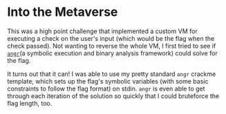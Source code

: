 # Into the Metaverse

This was a high point challenge that implemented a custom VM for executing a check on the user's input (which would be the flag when the check passed). Not wanting to reverse the whole VM, I first tried to see if [`angr`](https://angr.io/)(a symbolic execution and binary analysis framework) could solve for the flag.

It turns out that it can! I was able to use my pretty standard `angr` crackme template, which sets up the flag's symbolic variables (with some basic constraints to follow the flag format) on stdin. `angr` is even able to get through each iteration of the solution so quickly that I could bruteforce the flag length, too.
